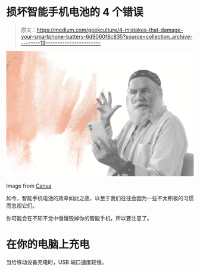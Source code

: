 # 损坏智能手机电池的 4 个错误

> 原文：<https://medium.com/geekculture/4-mistakes-that-damage-your-smartphone-battery-6d9060f8c835?source=collection_archive---------19----------------------->

![](img/a0c20cf399f4c40c6083b43818399d69.png)

Image from [Canva](http://canva.com)

如今，智能手机电池的效率如此之高，以至于我们往往会因为一些不太积极的习惯而忽视它们。

你可能会在不知不觉中慢慢毁掉你的智能手机，所以要注意了。

# 在你的电脑上充电

当给移动设备充电时，USB 端口速度较慢。